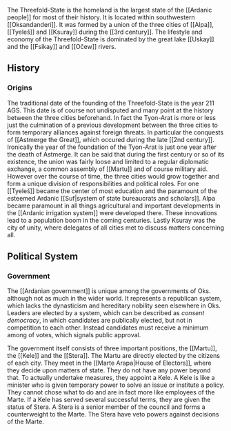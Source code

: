 The Threefold-State is the homeland is the largest state of the [[Ardanic people]] for most of their history. It is located within southwestern [[Oksandanderi]]. It was formed by a union of the three cities of [[Alpa]], [[Tyeleš]] and [[Ksuray]] during the [[3rd century]]. The lifestyle and economy of the Threefold-State is dominated by the great lake [[Uskay]] and the [[Fsikay]] and [[Očew]] rivers. 

## History 

### Origins 
The traditional date of the founding of the Threefold-State is the year 211 AGS. This date is of course not undisputed and many point at the history between the three cities beforehand. In fact the Tyon-Arat is more or less just the culmination of a previous development between the three cities to form temporary alliances against foreign threats. In particular the conquests of [[Astmerge the Great]], which occured during the late [[2nd century]]. Ironically the year of the foundation of the Tyon-Arat is just one year after the death of Astmerge. It can be said that during the first century or so of its existence, the union was fairly loose and limited to a regular diplomatic exchange, a common assembly of [[Martu]] and of course military aid. However over the course of time, the three cities would grow together and form a unique division of responsibilities and political roles. For one [[Tyeleš]] became the center of most education and the paramount of the esteemed Ardanic [[Suf|system of state bureaucrats and scholars]]. Alpa became paramount in all things agricultural and important developments in the [[Ardanic irrigation system]] were developed there. These innovations lead to a population boom in the coming centuries. Lastly Ksuray was the city of unity, where delegates of all cities met to discuss matters concerning all. 

## Political System
### Government
The [[Ardanian government]] is unique among the governments of Oks. although not as much in the wider world. It represents a republican system, which lacks the dynasticism and hereditary nobility seen elsewhere in Oks. 
Leaders are elected by a system, which can be described as *consent democracy*, in which candidates are publically elected, but not in competition to each other. Instead candidates must receive a minimum among of votes, which signals public approval. 

The government itself consists of three important positions, the [[Martu]], the [[Kele]] and the [[Stera]]. The Martu are directly elected by the citizens of each city. They meet in the [[Marte Arapa|House of Electors]], where they decide upon matters of state. They do not have any power beyond that. To actually undertake measures, they appoint a Kele. A Kele is like a minister who is given temporary power to solve an issue or institute a policy. They cannot chose what to do and are in fact more like employees of the Marte. If a Kele has served several successful terms, they are given the status of Stera. A Stera is a senior member of the council and forms a counterweight to the Marte. The Stera have veto powers against decisions of the Marte. 
